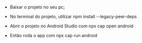 - Baixar o projeto no seu pc;

- No terminal do projeto, utilizar npm install --legacy-peer-deps

- Abrir o projeto no Android Studio com npx cap open android

- Então roda o app com npx cap run android
